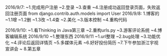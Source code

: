 2016/9/7:
    ~1.完成用户注册
    ~2.登录
    ~3.查重
    ~4.注册成功返回登录页面，失败返回注册页面
    from django.contrib.auth.models import User
2016/9/8:
    1.博客的
        ~1.1增
        ~1.2删
        ~1.3改
        ~1.4查
    ~2.美化
    ~3.版本控制
    ~4.重构代码

2016/9/10:
    ~1.看Thinking in Java第三章
    ~2.重构urls.py
    ~3.游客评论系统
    ~4.博客编辑系统
2016/9/10
    ~1.整理东西
2016/9/11
    ~1.url整理
    ~2.bug处理
    ~3.功能优化
    ~4.评论后返回详情页
    ~5.多媒体元素
    ~6.好好投份简历
    ~7.下午参加浙江宇视宣讲会
   ~ 8.第五章


